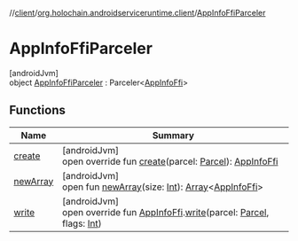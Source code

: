 //[client](../../../index.md)/[org.holochain.androidserviceruntime.client](../index.md)/[AppInfoFfiParceler](index.md)

# AppInfoFfiParceler

[androidJvm]\
object [AppInfoFfiParceler](index.md) : Parceler&lt;[AppInfoFfi](../-app-info-ffi/index.md)&gt;

## Functions

| Name | Summary |
|---|---|
| [create](create.md) | [androidJvm]<br>open override fun [create](create.md)(parcel: [Parcel](https://developer.android.com/reference/kotlin/android/os/Parcel.html)): [AppInfoFfi](../-app-info-ffi/index.md) |
| [newArray](../-runtime-network-config-ffi-parceler/index.md#-1206408188%2FFunctions%2F275946699) | [androidJvm]<br>open fun [newArray](../-runtime-network-config-ffi-parceler/index.md#-1206408188%2FFunctions%2F275946699)(size: [Int](https://kotlinlang.org/api/core/kotlin-stdlib/kotlin/-int/index.html)): [Array](https://kotlinlang.org/api/core/kotlin-stdlib/kotlin/-array/index.html)&lt;[AppInfoFfi](../-app-info-ffi/index.md)&gt; |
| [write](write.md) | [androidJvm]<br>open override fun [AppInfoFfi](../-app-info-ffi/index.md).[write](write.md)(parcel: [Parcel](https://developer.android.com/reference/kotlin/android/os/Parcel.html), flags: [Int](https://kotlinlang.org/api/core/kotlin-stdlib/kotlin/-int/index.html)) |